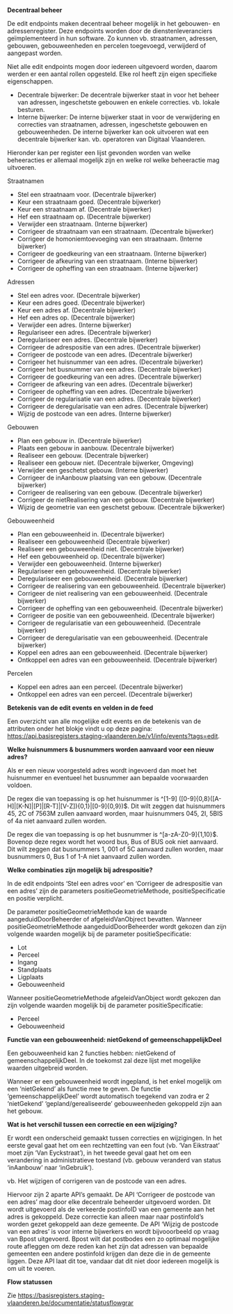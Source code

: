 **Decentraal beheer**

De edit endpoints maken decentraal beheer mogelijk in het gebouwen- en adressenregister. Deze endpoints worden door de dienstenleveranciers geïmplementeerd in hun software. Zo kunnen vb. straatnamen, adressen, gebouwen, gebouweenheden en percelen toegevoegd, verwijderd of aangepast worden. 

Niet alle edit endpoints mogen door iedereen uitgevoerd worden, daarom werden er een aantal rollen opgesteld. Elke rol heeft zijn eigen specifieke eigenschappen.  

* Decentrale bijwerker: De decentrale bijwerker staat in voor het beheer van adressen, ingeschetste gebouwen en enkele correcties. vb. lokale besturen. 
* Interne bijwerker: De interne bijwerker staat in voor de verwijdering en correcties van straatnamen, adressen, ingeschetste gebouwen en gebouweenheden. De interne bijwerker kan ook uitvoeren wat een decentrale bijwerker kan. vb. operatoren van Digitaal Vlaanderen.

Hieronder kan per register een lijst gevonden worden van welke beheeracties er allemaal mogelijk zijn en welke rol welke beheeractie mag uitvoeren.

Straatnamen
* Stel een straatnaam voor. (Decentrale bijwerker)
* Keur een straatnaam goed. (Decentrale bijwerker)
* Keur een straatnaam af. (Decentrale bijwerker)
* Hef een straatnaam op. (Decentrale bijwerker)
* Verwijder een straatnaam. (Interne bijwerker)
* Corrigeer de straatnaam van een straatnaam. (Decentrale bijwerker)
* Corrigeer de homoniemtoevoeging van een straatnaam. (Interne bijwerker)
* Corrigeer de goedkeuring van een straatnaam. (Interne bijwerker)
* Corrigeer de afkeuring van een straatnaam. (Interne bijwerker)
* Corrigeer de opheffing van een straatnaam. (Interne bijwerker)

Adressen
* Stel een adres voor. (Decentrale bijwerker)
* Keur een adres goed. (Decentrale bijwerker)
* Keur een adres af. (Decentrale bijwerker)
* Hef een adres op. (Decentrale bijwerker)
* Verwijder een adres. (Interne bijwerker)
* Regulariseer een adres. (Decentrale bijwerker)
* Deregulariseer een adres. (Decentrale bijwerker)
* Corrigeer de adrespositie van een adres. (Decentrale bijwerker)
* Corrigeer de postcode van een adres. (Decentrale bijwerker)
* Corrigeer het huisnummer van een adres. (Decentrale bijwerker)
* Corrigeer het busnummer van een adres. (Decentrale bijwerker)
* Corrigeer de goedkeuring van een adres. (Decentrale bijwerker)
* Corrigeer de afkeuring van een adres. (Decentrale bijwerker)
* Corrigeer de opheffing van een adres. (Decentrale bijwerker)
* Corrigeer de regularisatie van een adres. (Decentrale bijwerker)
* Corrigeer de deregularisatie van een adres. (Decentrale bijwerker)
* Wijzig de postcode van een adres. (Interne bijwerker)

Gebouwen
* Plan een gebouw in. (Decentrale bijwerker)
* Plaats een gebouw in aanbouw. (Decentrale bijwerker)
* Realiseer een gebouw. (Decentrale bijwerker)
* Realiseer een gebouw niet. (Decentrale bijwerker, Omgeving)
* Verwijder een geschetst gebouw. (Interne bijwerker)
* Corrigeer de inAanbouw plaatsing van een gebouw. (Decentrale bijwerker)
* Corrigeer de realisering van een gebouw. (Decentrale bijwerker)
* Corrigeer de nietRealisering van een gebouw. (Decentrale bijwerker)
* Wijzig de geometrie van een geschetst gebouw. (Decentrale bijkwerker)

Gebouweenheid
* Plan een gebouweenheid in. (Decentrale bijwerker)
* Realiseer een gebouweenheid (Decentrale bijwerker)
* Realiseer een gebouweenheid niet. (Decentrale bijwerker)
* Hef een gebouweenheid op. (Decentrale bijwerker)
* Verwijder een gebouweenheid. (Interne bijwerker)
* Regulariseer een gebouweenheid. (Decentrale bijwerker)
* Deregulariseer een gebouweenheid. (Decentrale bijwerker)
* Corrigeer de realisering van een gebouweenheid. (Decentrale bijwerker)
* Corrigeer de niet realisering van een gebouweenheid. (Decentrale bijwerker)
* Corrigeer de opheffing van een gebouweenheid. (Decentrale bijwerker)
* Corrigeer de positie van een gebouweenheid. (Decentrale bijwerker)
* Corrigeer de regularisatie van een gebouweenheid. (Decentrale bijwerker)
* Corrigeer de deregularisatie van een gebouweenheid. (Decentrale bijwerker)
* Koppel een adres aan een gebouweenheid. (Decentrale bijwerker)
* Ontkoppel een adres van een gebouweenheid. (Decentrale bijwerker)

Percelen
* Koppel een adres aan een perceel. (Decentrale bijwerker)
* Ontkoppel een adres van een perceel. (Decentrale bijwerker)

**Betekenis van de edit events en velden in de feed**

Een overzicht van alle mogelijke edit events en de betekenis van de attributen onder het blokje <event> vindt u op deze pagina: https://api.basisregisters.staging-vlaanderen.be/v1/info/events?tags=edit.

**Welke huisnummers & busnummers worden aanvaard voor een nieuw adres?**

Als er een nieuw voorgesteld adres wordt ingevoerd dan moet het huisnummer en eventueel het busnummer aan bepaalde voorwaarden voldoen.

De regex die van toepassing is op het huisnummer is ^[1-9] ([0-9]{0,8}([A-H]|[K-N]|[P]|[R-T]|[V-Z]){0,1}|[0-9]{0,9})$. Dit wilt zeggen dat huisnummers 45, 2C of 7563M zullen aanvaard worden, maar huisnummers 045, 2I, 5BIS of 4a niet aanvaard zullen worden.

De regex die van toepassing is op het busnummer is ^[a-zA-Z0-9]{1,10}$. Bovenop deze regex wordt het woord bus, Bus of BUS ook niet aanvaard. Dit wilt zeggen dat busnummers 1, 001 of 5C aanvaard zullen worden, maar busnummers 0, Bus 1 of 1-A niet aanvaard zullen worden.

**Welke combinaties zijn mogelijk bij adrespositie?**

In de edit endpoints ‘Stel een adres voor’ en ‘Corrigeer de adrespositie van een adres’ zijn de parameters positieGeometrieMethode, positieSpecificatie en positie verplicht. 

De parameter positieGeometrieMethode kan de waarde aangeduidDoorBeheerder of afgeleidVanObjrect bevatten. Wanneer positieGeometrieMethode aangeduidDoorBeheerder wordt gekozen dan zijn volgende waarden mogelijk bij de parameter positieSpecificatie:
* Lot
* Perceel
* Ingang
* Standplaats
* Ligplaats
* Gebouweenheid

Wanneer positieGeometrieMethode afgeleidVanObject wordt gekozen dan zijn volgende waarden mogelijk bij de parameter positieSpecificatie:
* Perceel
* Gebouweenheid

**Functie van een gebouweenheid: nietGekend of gemeenschappelijkDeel**

Een gebouweenheid kan 2 functies hebben: nietGekend of gemeenschappelijkDeel. In de toekomst zal deze lijst met mogelijke waarden uitgebreid worden.

Wanneer er een gebouweenheid wordt ingepland, is het enkel mogelijk om een ‘nietGekend’ als functie mee te geven. De functie ‘gemeenschappelijkDeel’ wordt automatisch toegekend van zodra er 2 ‘nietGekend’ ‘gepland/gerealiseerde’ gebouweenheden gekoppeld zijn aan het gebouw.

**Wat is het verschil tussen een correctie en een wijziging?**

Er wordt een onderscheid gemaakt tussen correcties en wijzigingen. In het eerste geval gaat het om een rechtzetting van een fout (vb. ‘Van Eikstraat’ moet zijn ‘Van Eyckstraat’), in het tweede geval gaat het om een verandering in administratieve toestand (vb. gebouw veranderd van status ‘inAanbouw’ naar ‘inGebruik’).

vb. Het wijzigen of corrigeren van de postcode van een adres.

Hiervoor zijn 2 aparte API’s gemaakt. De API ‘Corrigeer de postcode van een adres’ mag door elke decentrale beheerder uitgevoerd worden. Dit wordt uitgevoerd als de verkeerde postinfoID van een gemeente aan het adres is gekoppeld. Deze correctie kan alleen maar naar postinfoId’s worden gezet gekoppeld aan deze gemeente. De API ‘Wijzig de postcode van een adres’ is voor interne bijwerkers en wordt bijvooorbeeld op vraag van Bpost uitgevoerd. Bpost wilt dat postbodes een zo optimaal mogelijke route afleggen om deze reden kan het zijn dat adressen van bepaalde gemeenten een andere postinfoId krijgen dan deze die in de gemeente liggen. Deze API laat dit toe, vandaar dat dit niet door iedereen mogelijk is om uit te voeren. 

**Flow statussen**  
 
Zie https://basisregisters.staging-vlaanderen.be/documentatie/statusflowgrar
